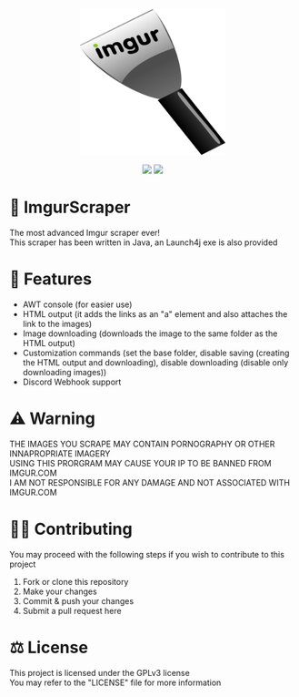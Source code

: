 <p align="center">
    <img src="ImgurScraper.png" width="256" height="256">
</p>
<p align="center">
    <img src="https://img.shields.io/badge/Java-1.8-blue">
    <img src="https://img.shields.io/badge/License-GPLv3-brightgreen">
</p>

# 💬 ImgurScraper
The most advanced Imgur scraper ever!<br>
This scraper has been written in Java, an Launch4j exe is also provided

# 📌 Features
- AWT console (for easier use)
- HTML output (it adds the links as an "a" element and also attaches the link to the images)
- Image downloading (downloads the image to the same folder as the HTML output)
- Customization commands (set the base folder, disable saving (creating the HTML output and downloading), disable downloading (disable only downloading images))
- Discord Webhook support

# ⚠️ Warning
THE IMAGES YOU SCRAPE MAY CONTAIN PORNOGRAPHY OR OTHER INNAPROPRIATE IMAGERY<br>
USING THIS PRORGRAM MAY CAUSE YOUR IP TO BE BANNED FROM IMGUR.COM<br>
I AM NOT RESPONSIBLE FOR ANY DAMAGE AND NOT ASSOCIATED WITH IMGUR.COM

# 👨‍💻 Contributing
You may proceed with the following steps if you wish to contribute to this project

1. Fork or clone this repository
2. Make your changes
3. Commit & push your changes
4. Submit a pull request here

# ⚖ License
This project is licensed under the GPLv3 license
<br>
You may refer to the "LICENSE" file for more information
